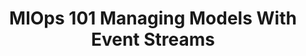 ---
title: "MlOps 101 Managing Models With Event Streams"
slug: "mlops-101-managing-models-with-event-streams"
draft: false
event_date: "2023-07-11"
image: "img/resources/webinars/mlops-101-managing-models-with-event-streams.webp"
name: "MLOps 101: A Fresh Approach to Managing Models with Event Streams "
description: |
    In data science, it's important to be able to reproduce and understand our results. However, storing and managing our data can be challenging, especially when using relational databases. These databases are great for everyday operations, but can make it difficult to reproduce our work accurately.

    When we deploy our models in real-world applications and APIs, the situation becomes even trickier. We need to keep our models up to date and ensure they make accurate predictions. Monitoring how models perform in production is crucial, but comparing models trained on different sets of data can be problematic, especially when dealing with high-dimensional data.

    In this tutorial, we introduce a fresh approach to managing data called event streams. Instead of thinking of data as fixed instances, we treat them as events that occur over time. This allows us to incorporate time into our datasets, even if they're not naturally ordered or time-series data. With event streams, we can modify, delete, filter outliers, and perform other operations on our training datasets reliably. Plus, we can seamlessly integrate new events and instances into our MLOps workflow.

    You'll learn how to:

    - Improve the management of your model training process
    - Store and access data using event streams
    - Enhance reproducibility and reliability in your work
    - Address issues related to dimensionality and model stability

    No prior knowledge of streaming data or eventing systems is necessary for this beginner-friendly tutorial on discovering how event streams can revolutionize your data storage and model training.
events: ['Webinar']
registration_link:
call_to_action:
video_link: https://www.youtube.com/embed/Otu0TIff5To?si=SDm1ZBVMZ1bnJ8p_
audio_link:
categories: ['Video']
presenters: ['Benjamin Bengfort', 'Rebecca Bilbro']
topics: ['MLOps', 'Event Streams', Data Science]
---